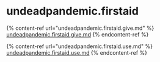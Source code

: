 # undeadpandemic.firstaid

{% content-ref url="undeadpandemic.firstaid.give.md" %}
[undeadpandemic.firstaid.give.md](undeadpandemic.firstaid.give.md)
{% endcontent-ref %}

{% content-ref url="undeadpandemic.firstaid.use.md" %}
[undeadpandemic.firstaid.use.md](undeadpandemic.firstaid.use.md)
{% endcontent-ref %}

